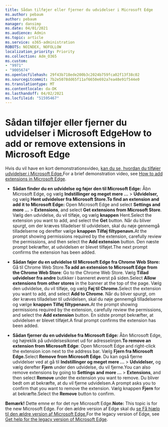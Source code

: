 ```yaml
---
title: Sådan tilføjer eller fjerner du udvidelser i Microsoft Edge
ms.author: pebaum
author: pebaum
manager: dansimp
ms.date: 04/01/2021
ms.audience: Admin
ms.topic: article
ms.service: o365-administration
ROBOTS: NOINDEX, NOFOLLOW
localization_priority: Priority
ms.collection: Adm_O365
ms.custom:
- "9971"
- "9005674"
ms.openlocfilehash: 29f43b718ede200b3c2024b759fca02f13f38c02
ms.sourcegitcommit: 7b2e5078dd65f11af6650e692a7ea48e91f544e0
ms.translationtype: MT
ms.contentlocale: da-DK
ms.lasthandoff: 04/02/2021
ms.locfileid: "51595467"
---
```

# <a name="how-to-add-or-remove-extensions-in-microsoft-edge"></a><span data-ttu-id="fcb1e-102">Sådan tilføjer eller fjerner du udvidelser i Microsoft Edge</span><span class="sxs-lookup"><span data-stu-id="fcb1e-102">How to add or remove extensions in Microsoft Edge</span></span>

<span data-ttu-id="fcb1e-103">Hvis du vil have en kort demonstrationsvideo, [kan du se, hvordan du tilføjer udvidelser i Microsoft Edge.](https://support.microsoft.com/help/4027935/windows-10-add-or-remove-browser-extensions)</span><span class="sxs-lookup"><span data-stu-id="fcb1e-103">For a brief demonstration video, see [How to add extensions in Microsoft Edge](https://support.microsoft.com/help/4027935/windows-10-add-or-remove-browser-extensions).</span></span>

- <span data-ttu-id="fcb1e-104">**Sådan finder du en udvidelse og føjer den til Microsoft Edge:** Åbn Microsoft Edge, og vælg **Indstillinger og meget mere ...**  >  **Udvidelser,** og vælg **Hent udvidelser fra Microsoft Store.**</span><span class="sxs-lookup"><span data-stu-id="fcb1e-104">**To find an extension and add it to Microsoft Edge:** Open Microsoft Edge and select **Settings and more ...** > **Extensions**, and select **Get extensions from Microsoft Store**.</span></span> <span data-ttu-id="fcb1e-105">Vælg den udvidelse, du vil tilføje, og vælg **knappen** Hent.</span><span class="sxs-lookup"><span data-stu-id="fcb1e-105">Select the extension you want to add, and select the **Get** button.</span></span> <span data-ttu-id="fcb1e-106">Når du bliver spurgt, om der kræves tilladelser til udvidelsen, skal du nøje gennemgå tilladelserne og derefter vælge **knappen Tilføj filtypenavn.**</span><span class="sxs-lookup"><span data-stu-id="fcb1e-106">At the prompt showing permissions required by the extension, carefully review the permissions, and then select the **Add extension** button.</span></span> <span data-ttu-id="fcb1e-107">Den næste prompt bekræfter, at udvidelsen er blevet tilføjet.</span><span class="sxs-lookup"><span data-stu-id="fcb1e-107">The next prompt confirms the extension has been added.</span></span>

- <span data-ttu-id="fcb1e-108">**Sådan føjer du en udvidelse til Microsoft Edge fra Chrome Web Store:** Gå til Chrome Web Store.</span><span class="sxs-lookup"><span data-stu-id="fcb1e-108">**To add an extension to Microsoft Edge from the Chrome Web Store**: Go to the Chrome Web Store.</span></span> <span data-ttu-id="fcb1e-109">Vælg **Tillad udvidelser fra andre** butikker i banneret øverst på siden.</span><span class="sxs-lookup"><span data-stu-id="fcb1e-109">Select **Allow extensions from other stores** in the banner at the top of the page.</span></span> <span data-ttu-id="fcb1e-110">Vælg den udvidelse, du vil tilføje, og vælg **Føj til Chrome.**</span><span class="sxs-lookup"><span data-stu-id="fcb1e-110">Select the extension you want to add, and select **Add to Chrome**.</span></span> <span data-ttu-id="fcb1e-111">Når du bliver spurgt, om der kræves tilladelser til udvidelsen, skal du nøje gennemgå tilladelserne og vælge **knappen Tilføj filtypenavn.**</span><span class="sxs-lookup"><span data-stu-id="fcb1e-111">At the prompt showing permissions required by the extension, carefully review the permissions, and select the **Add extension** button.</span></span> <span data-ttu-id="fcb1e-112">En sidste prompt bekræfter, at udvidelsen er blevet tilføjet.</span><span class="sxs-lookup"><span data-stu-id="fcb1e-112">A final prompt confirms the extension has been added.</span></span>

- <span data-ttu-id="fcb1e-113">**Sådan fjerner du en udvidelse fra Microsoft Edge:** Åbn Microsoft Edge, og højreklik på udvidelsesikonet ud for adresselinjen.</span><span class="sxs-lookup"><span data-stu-id="fcb1e-113">**To remove an extension from Microsoft Edge**: Open Microsoft Edge and right-click the extension icon next to the address bar.</span></span> <span data-ttu-id="fcb1e-114">Vælg **Fjern fra Microsoft Edge.**</span><span class="sxs-lookup"><span data-stu-id="fcb1e-114">Select **Remove from Microsoft Edge**.</span></span> <span data-ttu-id="fcb1e-115">Du kan også fjerne udvidelser ved at gå til **Indstillinger og meget mere ...**  >  **Udvidelser,** og vælg derefter **Fjern** under den udvidelse, du vil fjerne.</span><span class="sxs-lookup"><span data-stu-id="fcb1e-115">You can also remove extensions by going to **Settings and more ...** > **Extensions**, and then select **Remove** under the extension you want to remove.</span></span> <span data-ttu-id="fcb1e-116">Du bliver bedt om at bekræfte, at du vil fjerne udvidelsen.</span><span class="sxs-lookup"><span data-stu-id="fcb1e-116">A prompt asks you to confirm that you want to remove the extension.</span></span> <span data-ttu-id="fcb1e-117">Vælg knappen **Fjern** for at bekræfte.</span><span class="sxs-lookup"><span data-stu-id="fcb1e-117">Select the **Remove** button to confirm.</span></span>

<span data-ttu-id="fcb1e-118">**Bemærk!** Dette emne er for det nye Microsoft Edge.</span><span class="sxs-lookup"><span data-stu-id="fcb1e-118">**Note:** This topic is for the new Microsoft Edge.</span></span> <span data-ttu-id="fcb1e-119">For den ældre version af Edge skal du [se Få hjælp til den ældre version af Microsoft Edge.](https://support.microsoft.com/hub/4522743/microsoft-edge-help)</span><span class="sxs-lookup"><span data-stu-id="fcb1e-119">For the legacy version of Edge, see [Get help for the legacy version of Microsoft Edge](https://support.microsoft.com/hub/4522743/microsoft-edge-help).</span></span>